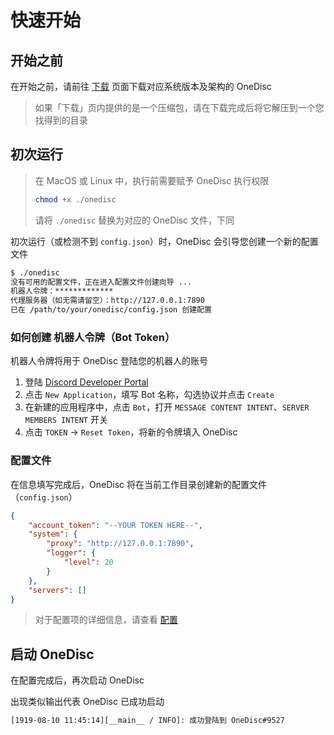 # 快速开始

## 开始之前

在开始之前，请前往 [下载](download.md) 页面下载对应系统版本及架构的 OneDisc

> 如果「下载」页内提供的是一个压缩包，请在下载完成后将它解压到一个您找得到的目录

## 初次运行

> 在 MacOS 或 Linux 中，执行前需要赋予 OneDisc 执行权限
> ```bash
> chmod +x ./onedisc
> ```
> 请将 `./onedisc` 替换为对应的 OneDisc 文件，下同

初次运行（或检测不到 `config.json`）时，OneDisc 会引导您创建一个新的配置文件

```bash
$ ./onedisc
没有可用的配置文件，正在进入配置文件创建向导 ...
机器人令牌：*************
代理服务器（如无需请留空）：http://127.0.0.1:7890
已在 /path/to/your/onedisc/config.json 创建配置
```

### 如何创建 机器人令牌（Bot Token）

机器人令牌将用于 OneDisc 登陆您的机器人的账号

1. 登陆 [Discord Developer Portal](https://discord.com/developers/applications)
2. 点击 `New Application`，填写 Bot 名称，勾选协议并点击 `Create`
3. 在新建的应用程序中，点击 `Bot`，打开 `MESSAGE CONTENT INTENT`、`SERVER MEMBERS INTENT` 开关
4. 点击 `TOKEN` -> `Reset Token`，将新的令牌填入 OneDisc

### 配置文件

在信息填写完成后，OneDisc 将在当前工作目录创建新的配置文件（`config.json`）

```json
{
    "account_token": "--YOUR TOKEN HERE--",
    "system": {
        "proxy": "http://127.0.0.1:7890",
        "logger": {
            "level": 20
        }
    },
    "servers": []
}
```

> 对于配置项的详细信息，请查看 [配置](config.md)

## 启动 OneDisc

在配置完成后，再次启动 OneDisc

出现类似输出代表 OneDisc 已成功启动

```bash
[1919-08-10 11:45:14][__main__ / INFO]: 成功登陆到 OneDisc#9527
```


